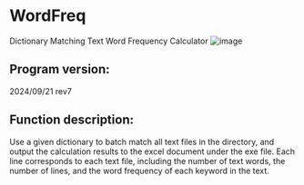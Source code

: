 # WordFreq
Dictionary Matching Text Word Frequency Calculator
![image](https://github.com/user-attachments/assets/09dbaa36-86cf-4634-b5b5-4e251b7f7c40)

## Program version: 
2024/09/21 rev7

## Function description: 
Use a given dictionary to batch match all text files in the directory, and output the calculation results to the excel document under the exe file. Each line corresponds to each text file, including the number of text words, the number of lines, and the word frequency of each keyword in the text.
